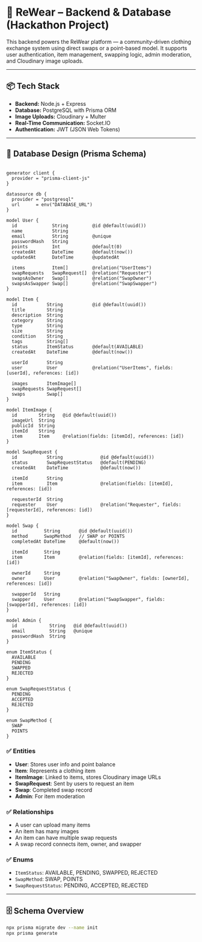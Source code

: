 # 🔧 ReWear – Backend & Database (Hackathon Project)

This backend powers the ReWear platform — a community-driven clothing exchange system using direct swaps or a point-based model. It supports user authentication, item management, swapping logic, admin moderation, and Cloudinary image uploads.

---

## 📦 Tech Stack

- **Backend:** Node.js + Express
- **Database:** PostgreSQL with Prisma ORM
- **Image Uploads:** Cloudinary + Multer
- **Real-Time Communication:** Socket.IO
- **Authentication:** JWT (JSON Web Tokens)

---

## 🧱 Database Design (Prisma Schema)
```prisma

generator client {
  provider = "prisma-client-js"
}

datasource db {
  provider = "postgresql"
  url      = env("DATABASE_URL")
}

model User {
  id             String         @id @default(uuid())
  name           String
  email          String         @unique
  passwordHash   String
  points         Int            @default(0)
  createdAt      DateTime       @default(now())
  updatedAt      DateTime       @updatedAt

  items          Item[]         @relation("UserItems")
  swapRequests   SwapRequest[]  @relation("Requester")
  swapsAsOwner   Swap[]         @relation("SwapOwner")
  swapsAsSwapper Swap[]         @relation("SwapSwapper")
}

model Item {
  id           String           @id @default(uuid())
  title        String
  description  String
  category     String
  type         String
  size         String
  condition    String
  tags         String[]
  status       ItemStatus       @default(AVAILABLE)
  createdAt    DateTime         @default(now())

  userId       String
  user         User             @relation("UserItems", fields: [userId], references: [id])

  images       ItemImage[]
  swapRequests SwapRequest[]
  swaps        Swap[]
}

model ItemImage {
  id        String   @id @default(uuid())
  imageUrl  String
  publicId  String
  itemId    String
  item      Item     @relation(fields: [itemId], references: [id])
}

model SwapRequest {
  id           String              @id @default(uuid())
  status       SwapRequestStatus   @default(PENDING)
  createdAt    DateTime            @default(now())

  itemId       String
  item         Item                @relation(fields: [itemId], references: [id])

  requesterId  String
  requester    User                @relation("Requester", fields: [requesterId], references: [id])
}

model Swap {
  id          String       @id @default(uuid())
  method      SwapMethod   // SWAP or POINTS
  completedAt DateTime     @default(now())

  itemId      String
  item        Item         @relation(fields: [itemId], references: [id])

  ownerId     String
  owner       User         @relation("SwapOwner", fields: [ownerId], references: [id])

  swapperId   String
  swapper     User         @relation("SwapSwapper", fields: [swapperId], references: [id])
}

model Admin {
  id            String   @id @default(uuid())
  email         String   @unique
  passwordHash  String
}

enum ItemStatus {
  AVAILABLE
  PENDING
  SWAPPED
  REJECTED
}

enum SwapRequestStatus {
  PENDING
  ACCEPTED
  REJECTED
}

enum SwapMethod {
  SWAP
  POINTS
}

```

### ✅ Entities

- **User**: Stores user info and point balance
- **Item**: Represents a clothing item
- **ItemImage**: Linked to items, stores Cloudinary image URLs
- **SwapRequest**: Sent by users to request an item
- **Swap**: Completed swap record
- **Admin**: For item moderation

### ✅ Relationships

- A user can upload many items
- An item has many images
- An item can have multiple swap requests
- A swap record connects item, owner, and swapper

### ✅ Enums
- `ItemStatus`: AVAILABLE, PENDING, SWAPPED, REJECTED
- `SwapMethod`: SWAP, POINTS
- `SwapRequestStatus`: PENDING, ACCEPTED, REJECTED

---

## 🗄️ Schema Overview

```bash
npx prisma migrate dev --name init
npx prisma generate
